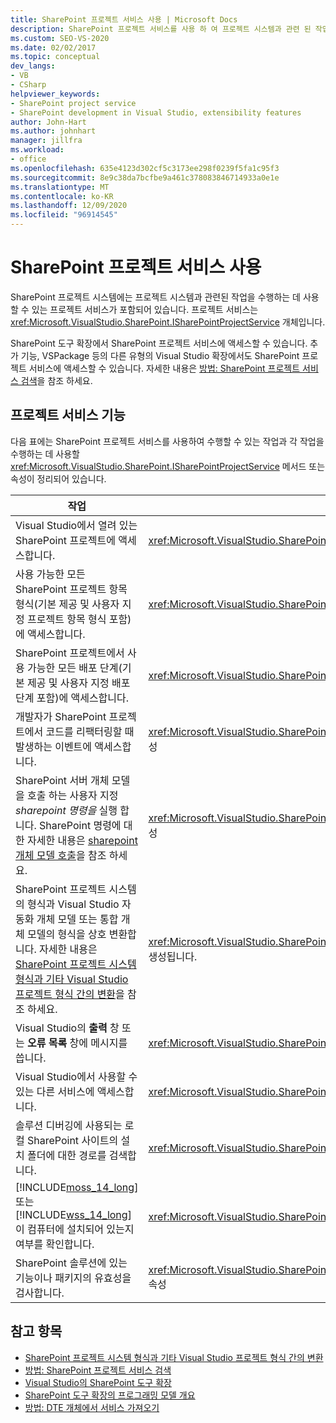 ```yaml
---
title: SharePoint 프로젝트 서비스 사용 | Microsoft Docs
description: SharePoint 프로젝트 서비스를 사용 하 여 프로젝트 시스템과 관련 된 작업을 수행 합니다. 프로젝트 서비스 기능 목록을 봅니다.
ms.custom: SEO-VS-2020
ms.date: 02/02/2017
ms.topic: conceptual
dev_langs:
- VB
- CSharp
helpviewer_keywords:
- SharePoint project service
- SharePoint development in Visual Studio, extensibility features
author: John-Hart
ms.author: johnhart
manager: jillfra
ms.workload:
- office
ms.openlocfilehash: 635e4123d302cf5c3173ee298f0239f5fa1c95f3
ms.sourcegitcommit: 8e9c38da7bcfbe9a461c378083846714933a0e1e
ms.translationtype: MT
ms.contentlocale: ko-KR
ms.lasthandoff: 12/09/2020
ms.locfileid: "96914545"
---
```

# <a name="use-the-sharepoint-project-service"></a>SharePoint 프로젝트 서비스 사용
  SharePoint 프로젝트 시스템에는 프로젝트 시스템과 관련된 작업을 수행하는 데 사용할 수 있는 프로젝트 서비스가 포함되어 있습니다. 프로젝트 서비스는 <xref:Microsoft.VisualStudio.SharePoint.ISharePointProjectService> 개체입니다.

 SharePoint 도구 확장에서 SharePoint 프로젝트 서비스에 액세스할 수 있습니다. 추가 기능, VSPackage 등의 다른 유형의 Visual Studio 확장에서도 SharePoint 프로젝트 서비스에 액세스할 수 있습니다. 자세한 내용은 [방법: SharePoint 프로젝트 서비스 검색](../sharepoint/how-to-retrieve-the-sharepoint-project-service.md)을 참조 하세요.

## <a name="project-service-features"></a>프로젝트 서비스 기능
 다음 표에는 SharePoint 프로젝트 서비스를 사용하여 수행할 수 있는 작업과 각 작업을 수행하는 데 사용할 <xref:Microsoft.VisualStudio.SharePoint.ISharePointProjectService> 메서드 또는 속성이 정리되어 있습니다.

|작업|사용할 멤버|
|----------|-------------------|
|Visual Studio에서 열려 있는 SharePoint 프로젝트에 액세스합니다.|<xref:Microsoft.VisualStudio.SharePoint.ISharePointProjectService.Projects%2A> 속성|
|사용 가능한 모든 SharePoint 프로젝트 항목 형식(기본 제공 및 사용자 지정 프로젝트 항목 형식 포함)에 액세스합니다.|<xref:Microsoft.VisualStudio.SharePoint.ISharePointProjectService.ProjectItemTypes%2A> 속성|
|SharePoint 프로젝트에서 사용 가능한 모든 배포 단계(기본 제공 및 사용자 지정 배포 단계 포함)에 액세스합니다.|<xref:Microsoft.VisualStudio.SharePoint.ISharePointProjectService.DeploymentSteps%2A> 속성|
|개발자가 SharePoint 프로젝트에서 코드를 리팩터링할 때 발생하는 이벤트에 액세스합니다.|<xref:Microsoft.VisualStudio.SharePoint.ISharePointProjectService.CodeRefactoringEvents%2A> 속성|
|SharePoint 서버 개체 모델을 호출 하는 사용자 지정 *sharepoint 명령을* 실행 합니다. SharePoint 명령에 대 한 자세한 내용은 [sharepoint 개체 모델 호출](../sharepoint/calling-into-the-sharepoint-object-models.md)을 참조 하세요.|<xref:Microsoft.VisualStudio.SharePoint.ISharePointProjectService.SharePointConnection%2A> 속성|
|SharePoint 프로젝트 시스템의 형식과 Visual Studio 자동화 개체 모델 또는 통합 개체 모델의 형식을 상호 변환합니다. 자세한 내용은 [SharePoint 프로젝트 시스템 형식과 기타 Visual Studio 프로젝트 형식 간의 변환](../sharepoint/converting-between-sharepoint-project-system-types-and-other-visual-studio-project-types.md)을 참조 하세요.|<xref:Microsoft.VisualStudio.SharePoint.ISharePointProjectService.Convert%2A> 메서드를 호출하여 생성됩니다.|
|Visual Studio의 **출력** 창 또는 **오류 목록** 창에 메시지를 씁니다.|<xref:Microsoft.VisualStudio.SharePoint.ISharePointProjectService.Logger%2A> 속성|
|Visual Studio에서 사용할 수 있는 다른 서비스에 액세스합니다.|<xref:Microsoft.VisualStudio.SharePoint.ISharePointProjectService.ServiceProvider%2A> 속성|
|솔루션 디버깅에 사용되는 로컬 SharePoint 사이트의 설치 폴더에 대한 경로를 검색합니다.|<xref:Microsoft.VisualStudio.SharePoint.ISharePointProjectService.SharePointInstallPath%2A> 속성|
|[!INCLUDE[moss_14_long](../sharepoint/includes/moss-14-long-md.md)] 또는 [!INCLUDE[wss_14_long](../sharepoint/includes/wss-14-long-md.md)]이 컴퓨터에 설치되어 있는지 여부를 확인합니다.|<xref:Microsoft.VisualStudio.SharePoint.ISharePointProjectService.IsSharePointInstalled%2A> 속성|
|SharePoint 솔루션에 있는 기능이나 패키지의 유효성을 검사합니다.|<xref:Microsoft.VisualStudio.SharePoint.ISharePointProjectService.PackageValidationProvider%2A> 속성|

## <a name="see-also"></a>참고 항목
- [SharePoint 프로젝트 시스템 형식과 기타 Visual Studio 프로젝트 형식 간의 변환](../sharepoint/converting-between-sharepoint-project-system-types-and-other-visual-studio-project-types.md)
- [방법: SharePoint 프로젝트 서비스 검색](../sharepoint/how-to-retrieve-the-sharepoint-project-service.md)
- [Visual Studio의 SharePoint 도구 확장](../sharepoint/extending-the-sharepoint-tools-in-visual-studio.md)
- [SharePoint 도구 확장의 프로그래밍 모델 개요](../sharepoint/overview-of-the-programming-model-of-sharepoint-tools-extensions.md)
- [방법: DTE 개체에서 서비스 가져오기](/previous-versions/bb166401(v=vs.140))